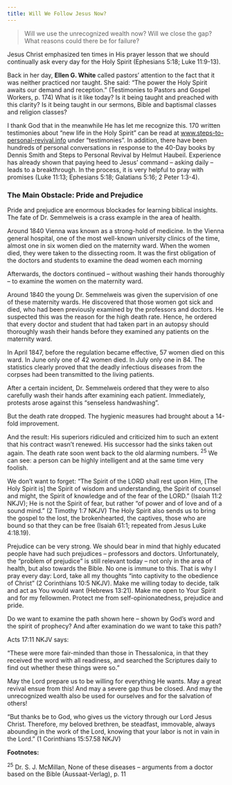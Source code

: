 ```yaml
---
title: Will We Follow Jesus Now?
---
```


> <callout></callout>
> Will we use the unrecognized wealth now? Will we close the gap? What reasons could there be for failure?

Jesus Christ emphasized ten times in His prayer lesson that we should continually ask every day for the Holy Spirit (Ephesians 5:18; Luke 11:9-13).

Back in her day, **Ellen G. White** called pastors’ attention to the fact that it was neither practiced nor taught. She said: “The power the Holy Spirit awaits our demand and reception.” (Testimonies to Pastors and Gospel Workers, p. 174) What is it like today? Is it being taught and preached with this clarity? Is it being taught in our sermons, Bible and baptismal classes and religion classes?

I thank God that in the meanwhile He has let me recognize this. 170 written testimonies about “new life in the Holy Spirit” can be read at www.steps-to-personal-revival.info under “testimonies”. In addition, there have been hundreds of personal conversations in response to the 40-Day books by Dennis Smith and Steps to Personal Revival by Helmut Haubeil. Experience has already shown that paying heed to Jesus’ command – asking daily – leads to a breakthrough. In the process, it is very helpful to pray with promises (Luke 11:13; Ephesians 5:18; Galatians 5:16; 2 Peter 1:3-4).

### The Main Obstacle: Pride and Prejudice

Pride and prejudice are enormous blockades for learning biblical insights. The fate of Dr. Semmelweis is a crass example in the area of health.

Around 1840 Vienna was known as a strong-hold of medicine. In the Vienna general hospital, one of the most well-known university clinics of the time, almost one in six women died on the maternity ward. When the women died, they were taken to the dissecting room. It was the first obligation of the doctors and students to examine the dead women each morning

Afterwards, the doctors continued – without washing their hands thoroughly – to examine the women on the maternity ward.

Around 1840 the young Dr. Semmelweis was given the supervision of one of these maternity wards. He discovered that those women got sick and died, who had been previously examined by the professors and doctors. He suspected this was the reason for the high death rate. Hence, he ordered that every doctor and student that had taken part in an autopsy should thoroughly wash their hands before they examined any patients on the maternity ward.

In April 1847, before the regulation became effective, 57 women died on this ward. In June only one of 42 women died. In July only one in 84. The statistics clearly proved that the deadly infectious diseases from the corpses had been transmitted to the living patients.

After a certain incident, Dr. Semmelweis ordered that they were to also carefully wash their hands after examining each patient. Immediately, protests arose against this “senseless handwashing”.

But the death rate dropped. The hygienic measures had brought about a 14-fold improvement.

And the result: His superiors ridiculed and criticized him to such an extent that his contract wasn’t renewed. His successor had the sinks taken out again. The death rate soon went back to the old alarming numbers. <sup>25</sup> We can see: a person can be highly intelligent and at the same time very foolish.

We don’t want to forget: “The Spirit of the LORD shall rest upon Him, [The Holy Spirit is] the Spirit of wisdom and understanding, the Spirit of counsel and might, the Spirit of knowledge and of the fear of the LORD.” (Isaiah 11:2 NKJV); He is not the Spirit of fear, but rather “of power and of love and of a sound mind.” (2 Timothy 1:7 NKJV) The Holy Spirit also sends us to bring the gospel to the lost, the brokenhearted, the captives, those who are bound so that they can be free (Isaiah 61:1; repeated from Jesus Luke 4:18.19).

Prejudice can be very strong. We should bear in mind that highly educated people have had such prejudices – professors and doctors. Unfortunately, the “problem of prejudice” is still relevant today – not only in the area of health, but also towards the Bible. No one is immune to this. That is why I pray every day: Lord, take all my thoughts “into captivity to the obedience of Christ” (2 Corinthians 10:5 NKJV). Make me willing today to decide, talk and act as You would want (Hebrews 13:21). Make me open to Your Spirit and for my fellowmen. Protect me from self-opinionatedness, prejudice and pride.

Do we want to examine the path shown here – shown by God’s word and the spirit of prophecy? And after examination do we want to take this path?

Acts 17:11 NKJV says:

“These were more fair-minded than those in Thessalonica, in that they received the word with all readiness, and searched the Scriptures daily to find out whether these things were so.”

May the Lord prepare us to be willing for everything He wants. May a great revival ensue from this! And may a severe gap thus be closed. And may the unrecognized wealth also be used for ourselves and for the salvation of others!

“But thanks be to God, who gives us the victory through our Lord Jesus Christ. Therefore, my beloved brethren, be steadfast, immovable, always abounding in the work of the Lord, knowing that your labor is not in vain in the Lord.” (1 Corinthians 15:57.58 NKJV)

**Footnotes:**

<sup>25</sup> Dr. S. J. McMillan, None of these diseases – arguments from a doctor based on the Bible (Aussaat-Verlag), p. 11